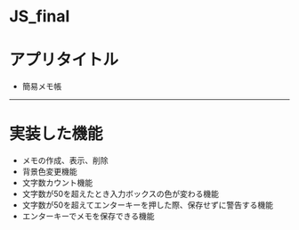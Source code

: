 # JS_final

# アプリタイトル
- 簡易メモ帳

---
# 実装した機能
- メモの作成、表示、削除
- 背景色変更機能
- 文字数カウント機能
- 文字数が50を超えたとき入力ボックスの色が変わる機能
- 文字数が50を超えてエンターキーを押した際、保存せずに警告する機能
- エンターキーでメモを保存できる機能